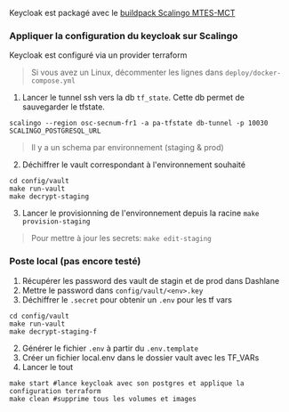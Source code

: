 Keycloak est packagé avec le [buildpack Scalingo MTES-MCT](https://github.com/MTES-MCT/keycloak-buildpack)

### Appliquer la configuration du keycloak sur Scalingo

Keycloak est configuré via un provider terraform

> Si vous avez un Linux, décommenter les lignes dans `deploy/docker-compose.yml`

1. Lancer le tunnel ssh vers la db `tf_state`. Cette db permet de sauvegarder le tfstate.

`scalingo --region osc-secnum-fr1 -a pa-tfstate db-tunnel -p 10030 SCALINGO_POSTGRESQL_URL`

> Il y a un schema par environnement (staging & prod)

2. Déchiffrer le vault correspondant à l'environnement souhaité

```
cd config/vault
make run-vault
make decrypt-staging
```

3. Lancer le provisionning de l'environnement depuis la racine
   `make provision-staging`

> Pour mettre à jour les secrets: `make edit-staging`

### Poste local (pas encore testé)

1. Récupérer les password des vault de stagin et de prod dans Dashlane
2. Mettre le password dans `config/vault/<env>.key`
3. Déchiffrer le `.secret` pour obtenir un `.env` pour les tf vars

```
cd config/vault
make run-vault
make decrypt-staging-f
```

2. Générer le fichier `.env` à partir du `.env.template`
3. Créer un fichier local.env dans le dossier vault avec les TF_VARs
4. Lancer le tout

```
make start #lance keycloak avec son postgres et applique la configuration terraform
make clean #supprime tous les volumes et images
```
